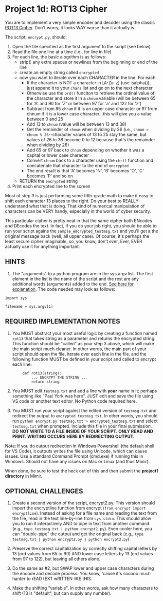 # Project 1d: ROT13 Cipher

You are to implement a very simple encoder and decoder using the classic [ROT13 Cipher](http://www.crypto-it.net/eng/simple/rot13.html). Don't worry, it looks WAY worse than it actually is.

The script, `encrypt.py`, should: 

1. Open the file specified as the first argument to the script (see below)
2. Read the file one line at a time (i.e., for line in file)
3. For each line, the basic alogrithm is as follows:
    - strip() any extra spaces or newlines from the beginning or end of the line
    - create an empty string called `encrypted`
    - now you want to iterate over each CHARACTER in the line. For each:
        - If the character is NOT a character in [A-Za-z] (use isalpha()), just append it to your `chars` list and go on to the next character
        - Otherwise use the `ord()` funciton to retrieve the ordinal value of the character and store it in a `chnum` variable (will be between 65 for 'A' and 90 for 'Z' or between 97 for 'a' and 122 for 'z')
        - Subtract from 65 `chnum` if it is an upper case character or 97 from chnum if it is a lower case character...this will give you a value between 0 and 25
        - Add 13 to `chnum` (value will be between 13 and 38)
        - Get the remainder of `chnum` when dividing by 26 (i.e., `chnum = chnum % 26`--character values of 13 to 25 stay the same, but values of 26 to 38 become 0 to 12 because that's the remainder when dividing by 26)
        - Add 65 or 97 back to `chnum` depending on whether it was a capital or lower case character
        - Convert `chnum` back to a character using the `chr()` function and concatenate that character to the end of `encrypted`
        - The end result is that 'A' becomes 'N', 'B' becomes 'O', 'C' becomes 'P' and so on
    - RETURN the `encrypted` string
4. Print each encrypted line to the screen

Most of step 3 is just performing some fifth-grade math to make it easy to shift each character 13 places to the right. Do your best to REALLY understand what that is doing. That kind of numerical manipulation of characters can be VERY handy, especially in the world of cyber security. 

This particular cipher is pretty neat in that the same cipher both ENcodes and DEcodes the text. In fact, if you do your job right, you should be able to run your script agains the `sample_encrypted_testmsg.txt` and you'll get a the original message back (well, all upper case). Of course, it's perhaps the least secure cipher imaginable, so, you know, don't ever, Ever, EVER actually use it for anything important.

## HINTS 

1. The "arguments" to a python program are in the sys.argv list. The first element in the list is the name of the script and the rest are any additional words (arguments) added to the end. [See here for explanation](https://www.tutorialspoint.com/python/python_command_line_arguments.htm). The code needed may look as follows:
```
import sys

filename = sys.argv[1]
```

## REQUIRED IMPLEMENTATION NOTES 

1. You MUST abstract your most useful logic by creating a function named `rot13` that takes string as a parameter and returns the encrypted string. This function should be "called" as your step 3 above, which will make the main script much cleaner. In other words, the main part of your script should open the file, iterate over each line in the file, and the following function MUST be defined in your script and called to encrypt each line:

``` 
        def rot13(string): 
            ... ENCRYPT THE STRING ...
            return string
``` 
2. You MUST edit `testmsg.txt` and add a line with __your__ name in it; perhaps something like "Paul York was here". JUST edit and save the file using VS code or another text editor. No Python code required here.

3. You MUST run your script against the edited version of  `testmsg.txt` and redirect the output to `encrypted_testmsg.txt`. In other words, you should run `python encrypt.py testmsg.txt > encrypted_testmsg.txt` and select `testmsg.txt` when prompted. Include this file in your final submission. __DO NOT WRITE TO A FILE INSIDE OF YOUR SCRIPT. ONLY READ AND PRINT. WRITING OCCURS HERE BY REDIRECTING OUTPUT.__

Note: If you do output redirection in Windows Powershell (the default shell for VS Code), it outputs writes the file using Unicode, which can cause issues. Use a standard Command Prompt (cmd.exe) if running this in Windows. Should not have any issues on Mac or Linux (and thus Mimir).

When done, be sure to test the heck out of this and then submit the __project1 directory__ in Mimir.

## OPTIONAL CHALLENGES 

1. Create a second version of the script, encrypt2.py. This version should import the encryptline function from encrypt (`from encrypt import encryptline`). Instead of asking for a file name and reading the text from the file, read in the text line-by-line from `sys.stdin`. This should allow you to run it interactively AND to pipe in text from another command (e.g., `type testmsg.txt | python encrypt2.py`). Even cooler here, you can "double-pipe" the output and get the original back (e.g., `type testmsg.txt | python encrypt2.py | python encrypt2.py`)

2. Preserve the correct capitalization by correctly shifting capital letters by 13 (ord values from 65 to 90) AND lower case letters by 13 (ord values from 97 to 122), but leaving all others alone.

3. Do the same as #2, but SWAP lower and upper case characters during the encode and decode process. You know, 'cause it's sooooo much harder to rEAD tEXT wRITTEN lIKE tHIS.

4. Make the shifting "variable". In other words, ask how many characters to shift (13 is "default", but can supply any number).
